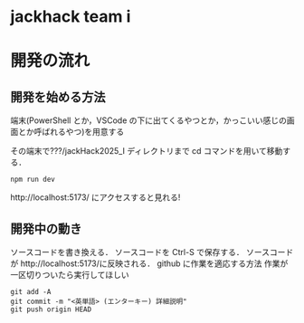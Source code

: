 # jackhack team i

# 開発の流れ

## 開発を始める方法

端末(PowerShell とか，VSCode の下に出てくるやつとか，かっこいい感じの画面とか呼ばれるやつ)を用意する

その端末で???/jackHack2025_I ディレクトリまで cd コマンドを用いて移動する．

```
npm run dev
```

http://localhost:5173/
にアクセスすると見れる!

## 開発中の動き

ソースコードを書き換える．
ソースコードを Ctrl-S で保存する．
ソースコードが http://localhost:5173/に反映される．
github に作業を適応する方法
作業が一区切りついたら実行してほしい

```
git add -A
git commit -m "<英単語> (エンターキー) 詳細説明"
git push origin HEAD
```
